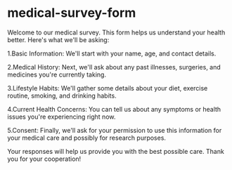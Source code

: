 # medical-survey-form

Welcome to our medical survey. This form helps us understand your health better. Here's what we'll be asking:

1.Basic Information: We'll start with your name, age, and contact details.

2.Medical History: Next, we'll ask about any past illnesses, surgeries, and medicines you're currently taking.

3.Lifestyle Habits: We'll gather some details about your diet, exercise routine, smoking, and drinking habits.

4.Current Health Concerns: You can tell us about any symptoms or health issues you're experiencing right now.

5.Consent: Finally, we'll ask for your permission to use this information for your medical care and possibly for research purposes.

Your responses will help us provide you with the best possible care. Thank you for your cooperation!
